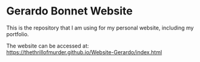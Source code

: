 # Gerardo Bonnet Website

This is the repository that I am using for my personal website, including my portfolio. 

The website can be accessed at: https://thethrillofmurder.github.io/Website-Gerardo/index.html
